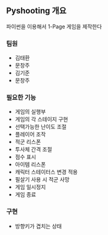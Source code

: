 ## Pyshooting 개요
파이썬을 이용해서 1-Page 게임을 제작한다


### 팀원
- 김태환
- 문창주
- 김기준
- 문창주


### 필요한 기능
- 게임의 실행부
- 게임의 각 스테이지 구현
- 선택가능한 난이도 조절
- 플레이어 조작
- 적군 리스폰
- 투사체 간격 조절
- 점수 표시
- 아이템 리스폰
- 캐릭터 스테이터스 변경 적용
- 필살기 사용 시 적군 사망
- 게임 일시정지
- 게임 종료


### 구현
- 방향키가 겹치는 상태
